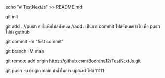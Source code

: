 echo "# TestNextJs" >> README.md

git init

git add . //push คำสั่งเพิ่มไฟล์ทั้งหมด //add . เป็นการ commit ไฟล์ทั้งหมดเข้าไปเพื่อ push ไปยัง guthub

git commit -m "first commit"

git branch -M main

git remote add origin https://github.com/Boorana12/TestNextJs.git

git push -u origin main คำสั่งในการ upload ไฟล์ 11111
